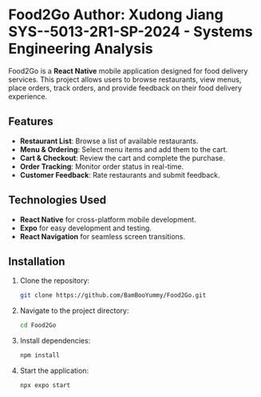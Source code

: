 # Food2Go Author: Xudong Jiang SYS--5013-2R1-SP-2024 - Systems Engineering Analysis

Food2Go is a **React Native** mobile application designed for food delivery services. This project allows users to browse restaurants, view menus, place orders, track orders, and provide feedback on their food delivery experience.

## Features
- **Restaurant List**: Browse a list of available restaurants.
- **Menu & Ordering**: Select menu items and add them to the cart.
- **Cart & Checkout**: Review the cart and complete the purchase.
- **Order Tracking**: Monitor order status in real-time.
- **Customer Feedback**: Rate restaurants and submit feedback.

## Technologies Used
- **React Native** for cross-platform mobile development.
- **Expo** for easy development and testing.
- **React Navigation** for seamless screen transitions.

## Installation
1. Clone the repository:
   ```sh
   git clone https://github.com/BamBooYummy/Food2Go.git
   ```
2. Navigate to the project directory:
   ```sh
   cd Food2Go
   ```
3. Install dependencies:
   ```sh
   npm install
   ```
4. Start the application:
   ```sh
   npx expo start
   ```
